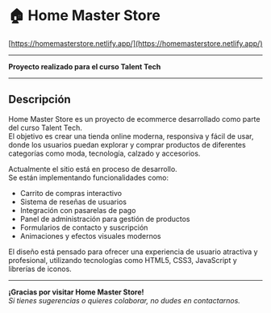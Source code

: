 # 🏠 Home Master Store

[https://homemasterstore.netlify.app/](https://homemasterstore.netlify.app/)

---

**Proyecto realizado para el curso Talent Tech**

---

## Descripción

Home Master Store es un proyecto de ecommerce desarrollado como parte del curso Talent Tech.  
El objetivo es crear una tienda online moderna, responsiva y fácil de usar, donde los usuarios puedan explorar y comprar productos de diferentes categorías como moda, tecnología, calzado y accesorios.

Actualmente el sitio está en proceso de desarrollo.  
Se están implementando funcionalidades como:

- Carrito de compras interactivo
- Sistema de reseñas de usuarios
- Integración con pasarelas de pago
- Panel de administración para gestión de productos
- Formularios de contacto y suscripción
- Animaciones y efectos visuales modernos

El diseño está pensado para ofrecer una experiencia de usuario atractiva y profesional, utilizando tecnologías como HTML5, CSS3, JavaScript y librerías de iconos.

---

**¡Gracias por visitar Home Master Store!**  
_Si tienes sugerencias o quieres colaborar, no dudes en contactarnos._